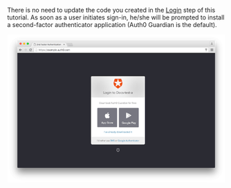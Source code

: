 There is no need to update the code you created in the [Login](${loginlink}) step of this tutorial. As soon as a user initiates sign-in, he/she will be prompted to install a second-factor authenticator application (Auth0 Guardian is the default).

![guardian screen](/media/articles/mfa/choose-mfa.png)
